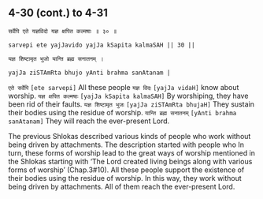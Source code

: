 ## 4-30 (cont.) to 4-31


```shloka-sa
सर्वेपि एते यज्ञविदो यज्ञ क्षपित कल्मषाः ॥ ३० ॥
```
```shloka-sa-hk
sarvepi ete yajJavido yajJa kSapita kalmaSAH || 30 ||
```

```shloka-sa
यज्ञ शिष्टामृत भुजो यान्ति ब्रह्म सनातनम् ।
```
```shloka-sa-hk
yajJa ziSTAmRta bhujo yAnti brahma sanAtanam |
```

`एते सर्वेपि` `[ete sarvepi]` All these people `यज्ञ विदः` `[yajJa vidaH]` know about worship. `यज्ञ क्षपित कल्मषाः` `[yajJa kSapita kalmaSAH]` By worshiping, they have been rid of their faults. `यज्ञ शिष्टामृत भुजः` `[yajJa ziSTAmRta bhujaH]` They sustain their bodies using the residue of worship. `यान्ति ब्रह्म सनातनम्` `[yAnti brahma sanAtanam]` They will reach the ever-present Lord.

The previous Shlokas described various kinds of people who work without being driven by attachments. The description started with people who 
In turn, these forms of worship lead to the great ways of worship mentioned in the Shlokas starting with ‘The Lord created living beings along with various forms of worship’ (Chap.3#10). All these people support the existence of their bodies using the residue of worship. In this way, they work without being driven by attachments. All of them reach the ever-present Lord.

